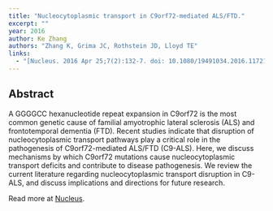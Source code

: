 ```yaml
---
title: "Nucleocytoplasmic transport in C9orf72-mediated ALS/FTD."
excerpt: ""
year: 2016
author: Ke Zhang
authors: "Zhang K, Grima JC, Rothstein JD, Lloyd TE"
links:
  - "[Nucleus. 2016 Apr 25;7(2):132-7. doi: 10.1080/19491034.2016.1172152](http://www.tandfonline.com/doi/full/10.1080/19491034.2016.1172152)"
---
```



## Abstract

A GGGGCC hexanucleotide repeat expansion in C9orf72 is the most common genetic cause of familial amyotrophic lateral sclerosis (ALS) and frontotemporal dementia (FTD). Recent studies indicate that disruption of nucleocytoplasmic transport pathways play a critical role in the pathogenesis of C9orf72-mediated ALS/FTD (C9-ALS). Here, we discuss mechanisms by which C9orf72 mutations cause nucleocytoplasmic transport deficits and contribute to disease pathogenesis. We review the current literature regarding nucleocytoplasmic transport disruption in C9-ALS, and discuss implications and directions for future research. 

Read more at [Nucleus](http://www.tandfonline.com/doi/full/10.1080/19491034.2016.1172152).
